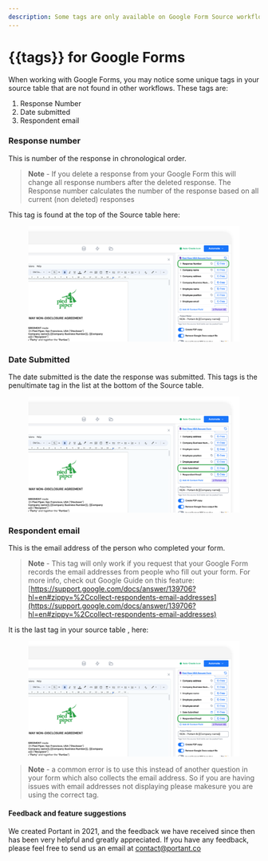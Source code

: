```yaml
---
description: Some tags are only available on Google Form Source workflows
---
```


# \{{tags\}} for Google Forms

When working with Google Forms, you may notice some unique tags in your source table that are not  found in other workflows. These tags are:

1. Response Number
2. Date submitted
3. Respondent email

### Response number

This is number of the response in chronological order. &#x20;

> **Note** - If you delete a response from your Google Form this will change all response numbers after the deleted response. The Response number calculates the number of the response based on all current (non deleted) responses

This tag is found at the top of the Source table here:

<figure><img src="../../.gitbook/assets/pika-1707184093215-1x.png" alt=""><figcaption></figcaption></figure>

### Date Submitted

The date submitted is the date the response was submitted. This tags is the penultimate tag in the list at the bottom of the Source table.

<figure><img src="../../.gitbook/assets/pika-1707184461824-1x.png" alt=""><figcaption></figcaption></figure>

### Respondent email

This is the email address of the person who completed your form.

> **Note** - This tag will only work if you request that your Google Form records the email addresses from people who fill out your form. For more info, check out Google Guide on this feature: [https://support.google.com/docs/answer/139706?hl=en#zippy=%2Ccollect-respondents-email-addresses](https://support.google.com/docs/answer/139706?hl=en#zippy=%2Ccollect-respondents-email-addresses)

&#x20;It is the last tag in your source table , here:

<figure><img src="../../.gitbook/assets/pika-1707184532952-1x.png" alt=""><figcaption></figcaption></figure>

> **Note** - a common error is to use this instead of another question in your form which also collects the email address. So if you are having issues with email addresses not displaying please makesure you are using the correct tag.

#### Feedback and feature suggestions

We created Portant in 2021, and the feedback we have received since then has been very helpful and greatly appreciated. If you have any feedback, please feel free to send us an email at [contact@portant.co](mailto:contact@portant.co)
